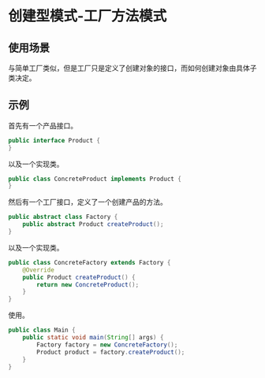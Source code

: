 # 创建型模式-工厂方法模式

## 使用场景

与简单工厂类似，但是工厂只是定义了创建对象的接口，而如何创建对象由具体子类决定。

## 示例

首先有一个产品接口。

```java
public interface Product {
}
```

以及一个实现类。

```java
public class ConcreteProduct implements Product {
}
```

然后有一个工厂接口，定义了一个创建产品的方法。

```java
public abstract class Factory {
    public abstract Product createProduct();
}
```

以及一个实现类。

```java
public class ConcreteFactory extends Factory {
    @Override
    public Product createProduct() {
        return new ConcreteProduct();
    }
}
```

使用。

```java
public class Main {
    public static void main(String[] args) {
        Factory factory = new ConcreteFactory();
        Product product = factory.createProduct();
    }
}
```